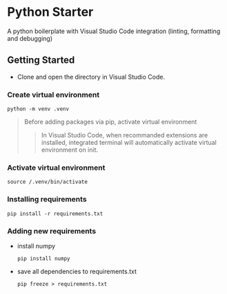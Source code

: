 # Python Starter

A python boilerplate with Visual Studio Code integration (linting, formatting and debugging)

## Getting Started

- Clone and open the directory in Visual Studio Code.

### Create virtual environment

```shell
python -m venv .venv
```

> Before adding packages via pip, activate virtual environment
>
> > In Visual Studio Code, when recommanded extensions are installed, integrated terminal will automatically activate virtual environment on init.

### Activate virtual environment

```shell
source /.venv/bin/activate
```

### Installing requirements

```shell
pip install -r requirements.txt
```

### Adding new requirements

- install numpy
  ```shell
  pip install numpy
  ```
- save all dependencies to requirements.txt
  ```shell
  pip freeze > requirements.txt
  ```
